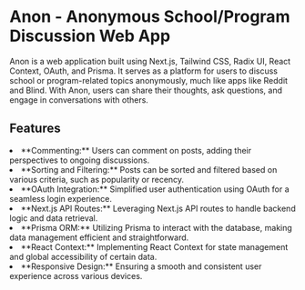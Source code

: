 # Anon - Anonymous School/Program Discussion Web App

Anon is a web application built using Next.js, Tailwind CSS, Radix UI, React Context, OAuth, and Prisma. It serves as a platform for users to discuss school or program-related topics anonymously, much like apps like Reddit and Blind. With Anon, users can share their thoughts, ask questions, and engage in conversations with others.

## Features

<li>**Commenting:** Users can comment on posts, adding their perspectives to ongoing discussions.</li>
<li>**Sorting and Filtering:** Posts can be sorted and filtered based on various criteria, such as popularity or recency.</li>
<li>**OAuth Integration:** Simplified user authentication using OAuth for a seamless login experience.</li>
<li>**Next.js API Routes:** Leveraging Next.js API routes to handle backend logic and data retrieval.</li>
<li>**Prisma ORM:** Utilizing Prisma to interact with the database, making data management efficient and straightforward.</li>
<li>**React Context:** Implementing React Context for state management and global accessibility of certain data.</li>
<li>**Responsive Design:** Ensuring a smooth and consistent user experience across various devices.</li>
